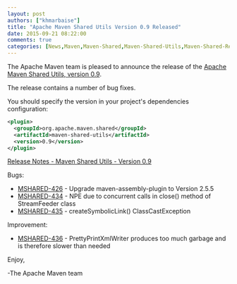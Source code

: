 ```yaml
---
layout: post
authors: ["khmarbaise"]
title: "Apache Maven Shared Utils Version 0.9 Released"
date: 2015-09-21 08:22:00
comments: true
categories: [News,Maven,Maven-Shared,Maven-Shared-Utils,Maven-Shared-Release,Maven-Shared-Utils-Release]
---
```

The Apache Maven team is pleased to announce the release of the [Apache
Maven Shared Utils, version 0.9](https://maven.apache.org/shared/maven-shared-utils/).

The release contains a number of bug fixes.

You should specify the version in your project's dependencies configuration:

```xml
<plugin>
  <groupId>org.apache.maven.shared</groupId>
  <artifactId>maven-shared-utils</artifactId>
  <version>0.9</version>
</plugin>
```

<!-- more -->

[Release Notes - Maven Shared Utils - Version 0.9](https://issues.apache.org/jira/secure/ReleaseNote.jspa?projectId=12317922&version=12332813)

Bugs:

 * [MSHARED-426](https://issues.apache.org/jira/browse/MSHARED-426) - Upgrade maven-assembly-plugin to Version 2.5.5
 * [MSHARED-434](https://issues.apache.org/jira/browse/MSHARED-434) - NPE due to concurrent calls in close() method of StreamFeeder class
 * [MSHARED-435](https://issues.apache.org/jira/browse/MSHARED-435) - createSymbolicLink() ClassCastException

Improvement:

 * [MSHARED-436](https://issues.apache.org/jira/browse/MSHARED-436) - PrettyPrintXmlWriter produces too much garbage and is therefore slower than needed

Enjoy,

-The Apache Maven team

